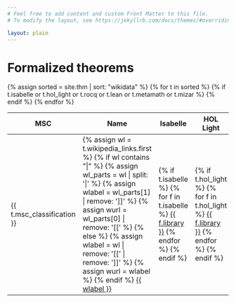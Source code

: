 ```yaml
---
# Feel free to add content and custom Front Matter to this file.
# To modify the layout, see https://jekyllrb.com/docs/themes/#overriding-theme-defaults

layout: plain
---
```


# Formalized theorems

<table class="display datatable" data-order-columns="[1]">
    <thead>
        <tr>
            <th class="dt-head-center">MSC</th>
            <th>Name</th>
            <th class="dt-head-center">Isabelle</th>
            <th class="dt-head-center">HOL Light</th>
            <th class="dt-head-center">Coq/Rocq</th>
            <th class="dt-head-center">Lean</th>
            <th class="dt-head-center">Metamath</th>
            <th class="dt-head-center">Mizar</th>
        </tr>
    </thead>
    <tbody>
        {% assign sorted = site.thm | sort: "wikidata" %}
        {% for t in sorted %}
            {% if t.isabelle or t.hol_light or t.rocq or t.lean or t.metamath or t.mizar %}
            <tr id="{{ t.wikidata }}">
                <td class="dt-body-center"><span title="{{ site.data.msc[t.msc_classification] }}">{{ t.msc_classification }}</span></td>
                <td>
                    {% assign wl = t.wikipedia_links.first %}
                    {% if wl contains "|" %}
                        {% assign wl_parts = wl | split: '|' %}
                        {% assign wlabel = wl_parts[1] | remove: ']]' %}
                        {% assign wurl = wl_parts[0] | remove: '[[' %}
                    {% else %}
                        {% assign wlabel = wl | remove: '[[' | remove: ']]' %}
                        {% assign wurl = wlabel %}
                    {% endif %}
                    <a href="https://en.wikipedia.org/wiki/{{ wurl }}" title="Wikidata ID {{ t.wikidata }}">{{ wlabel }}</a>
                </td>
                <td class="dt-body-center">
                    {% if t.isabelle %}
                        {% for f in t.isabelle %}
                            <a href="{{ f.url }}" title="{{ f.authors | join: ', ' }}">{{ f.library }}</a>
                        {% endfor %}
                    {% endif %}
                </td>
                <td class="dt-body-center">
                    {% if t.hol_light %}
                        {% for f in t.hol_light %}
                            <a href="{{ f.url }}" title="{{ f.authors | join: ', ' }}">{{ f.library }}</a>
                        {% endfor %}
                    {% endif %}
                </td>
                <td class="dt-body-center">
                    {% if t.rocq %}
                        {% for f in t.rocq %}
                            <a href="{{ f.url }}" title="{{ f.authors | join: ', ' }}">{{ f.library }}</a>
                        {% endfor %}
                    {% endif %}
                </td>
                <td class="dt-body-center">
                    {% if t.lean %}
                        {% for f in t.lean %}
                            <a href="{{ f.url }}" title="{{ f.authors | join: ', ' }}">{{ f.library }}</a>
                        {% endfor %}
                    {% endif %}
                </td>
                <td class="dt-body-center">
                    {% if t.metamath %}
                        {% for f in t.metamath %}
                            <a href="{{ f.url }}" title="{{ f.authors | join: ', ' }}">{{ f.library }}</a>
                        {% endfor %}
                    {% endif %}
                </td>
                <td class="dt-body-center">
                    {% if t.mizar %}
                        {% for f in t.mizar %}
                            <a href="{{ f.url }}" title="{{ f.authors | join: ', ' }}">{{ f.library }}</a>
                        {% endfor %}
                    {% endif %}
                </td>
            </tr>
            {% endif %}
        {% endfor %}
    </tbody>
</table>

